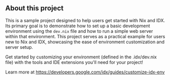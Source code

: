 ## About this project

This is a sample project designed to help users get started with Nix and IDX. Its primary goal is to demonstrate how to set up a basic development environment using the `dev.nix` file and how to run a simple web server within that environment. This project serves as a practical example for users new to Nix and IDX, showcasing the ease of environment customization and server setup.



Get started by customizing your environment (defined in the .idx/dev.nix file) with the tools and IDE extensions you'll need for your project!

Learn more at https://developers.google.com/idx/guides/customize-idx-env

